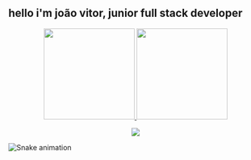 ## hello i'm joão vitor, junior full stack developer
<div align="center">
  <a href="https://github.com/abissaldev">
  <img height="180em" src="https://github-readme-stats.vercel.app/api?username=abissaldev&show_icons=true&theme=tokyonight&include_all_commits=true&count_private=true"/>
  <img height="180em" src="https://github-readme-stats.vercel.app/api/top-langs/?username=abissaldev&layout=compact&langs_count=7&theme=tokyonight"/>
</div>

<p align="center">
  <a href="https://skillicons.dev">
    <img src="https://skillicons.dev/icons?i=git,html,css,js,typescript,python,react,cpp,linux,neovim,vscode" />
  </a>
</p

  ##
 
<div> 
 
  ![Snake animation](https://github.com/abissaldev/abissaldev/blob/output/github-contribution-grid-snake.svg)
 
</div>
